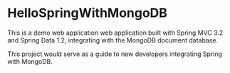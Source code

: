 HelloSpringWithMongoDB
======================

This is a demo web application web application built with Spring MVC 3.2 and Spring Data 1.2, integrating with the MongoDB document database.

This project would serve as a guide to new developers integrating Spring with MongoDB.

